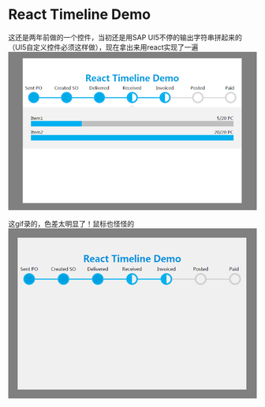 # React Timeline Demo

这还是两年前做的一个控件，当初还是用SAP UI5不停的输出字符串拼起来的（UI5自定义控件必须这样做），现在拿出来用react实现了一遍
![screenshot](https://raw.githubusercontent.com/swordrain/react-timeline/master/screenshot/final.png)

这gif录的，色差太明显了！鼠标也怪怪的
![recording](https://raw.githubusercontent.com/swordrain/react-timeline/master/screenshot/timeline%20recording.gif)
